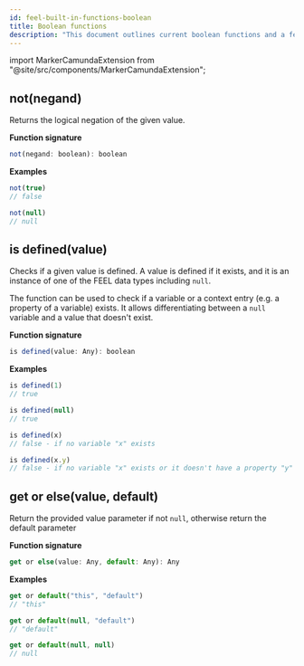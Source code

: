 ```yaml
---
id: feel-built-in-functions-boolean
title: Boolean functions
description: "This document outlines current boolean functions and a few examples."
---
```


import MarkerCamundaExtension from "@site/src/components/MarkerCamundaExtension";

## not(negand)

Returns the logical negation of the given value.

**Function signature**

```js
not(negand: boolean): boolean
```

**Examples**

```js
not(true)
// false

not(null) 
// null
```

## is defined(value)

<MarkerCamundaExtension></MarkerCamundaExtension>

Checks if a given value is defined. A value is defined if it exists, and it is an instance of one of the FEEL data types including `null`.

The function can be used to check if a variable or a context entry (e.g. a property of a variable) exists. It allows differentiating between a `null` variable and a value that doesn't exist.

**Function signature**

```js
is defined(value: Any): boolean
```

**Examples**

```js
is defined(1)
// true

is defined(null)
// true

is defined(x)
// false - if no variable "x" exists

is defined(x.y)
// false - if no variable "x" exists or it doesn't have a property "y"
```

## get or else(value, default)

<MarkerCamundaExtension></MarkerCamundaExtension>

Return the provided value parameter if not `null`, otherwise return the default parameter

**Function signature**

```js
get or else(value: Any, default: Any): Any
```

**Examples**

```js
get or default("this", "default")
// "this"

get or default(null, "default")
// "default"

get or default(null, null)     
// null
```
